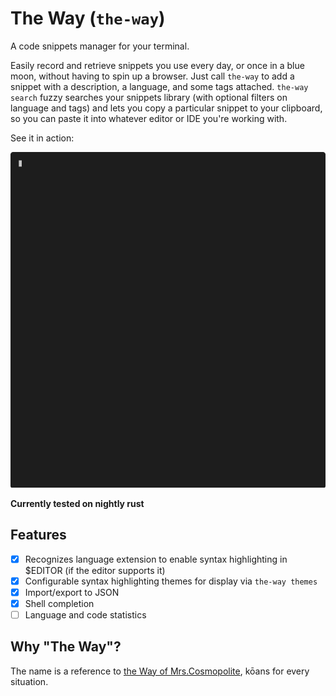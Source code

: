 # The Way (`the-way`)
A code snippets manager for your terminal.

Easily record and retrieve snippets you use every day, or once in a blue moon,
without having to spin up a browser. Just call `the-way` to add a snippet with a 
description, a language, and some tags attached. `the-way search` fuzzy 
searches your snippets library (with optional filters on language and tags) and 
lets you copy a particular snippet to your clipboard, so you can paste 
it into whatever editor or IDE you're working with.

See it in action:

![demo](demo.gif)


**Currently tested on nightly rust**

## Features
- [X] Recognizes language extension to enable syntax highlighting in $EDITOR (if the editor supports it)
- [X] Configurable syntax highlighting themes for display via `the-way themes`
- [X] Import/export to JSON
- [X] Shell completion
- [ ] Language and code statistics

## Why "The Way"?
The name is a reference to [the Way of Mrs.Cosmopolite](https://wiki.lspace.org/mediawiki/The_Way_of_Mrs._Cosmopilite), kōans for every situation.